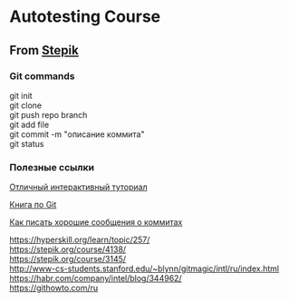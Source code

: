 # Autotesting Course

## From [Stepik](https://stepik.org/course/575/syllabus)

### Git commands

git init  
git clone  
git push repo branch  
git add file  
git commit -m "описание коммита"  
git status

### Полезные ссылки

[Отличный интерактивный туториал](https://learngitbranching.js.org/)

[Книга по Git](https://git-scm.com/book/ru/v2/ "Лучшая книга по Git")

[Как писать хорошие сообщения о коммитах](http://frontiermag.ru/commit-message.html)

<https://hyperskill.org/learn/topic/257/>  
<https://stepik.org/course/4138/>  
<https://stepik.org/course/3145/>  
<http://www-cs-students.stanford.edu/~blynn/gitmagic/intl/ru/index.html>  
<https://habr.com/company/intel/blog/344962/>  
<https://githowto.com/ru>
